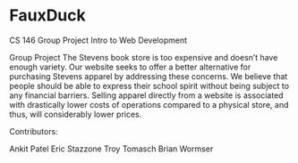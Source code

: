 # FauxDuck
 CS 146 Group Project
Intro to Web Development

Group Project The Stevens book store is too expensive and doesn’t have enough variety. Our website seeks to offer a better alternative for purchasing Stevens apparel by addressing these concerns. We believe that people should be able to express their school spirit without being subject to any financial barriers. Selling apparel directly from a website is associated with drastically lower costs of operations compared to a physical store, and thus, will considerably lower prices.

Contributors:

Ankit Patel Eric Stazzone Troy Tomasch Brian Wormser
